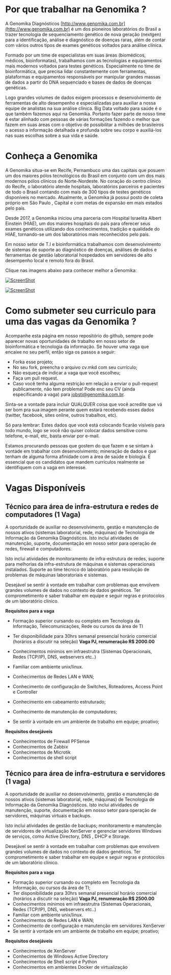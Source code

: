 Por que trabalhar na Genomika ?
===============================

A Genomika Diagnósticos [http://www.genomika.com.br](http://www.genomika.com.br) é um dos pioneiros laboratórios do Brasil a trazer tecnologia de sequenciamento genético de nova geração (nextgen) para a identificação, análise e diagnóstico de doenças raras, além de contar com vários outros tipos de exames genéticos voltados para análise clínica.

Formado por um time de especialistas em suas áreas (biomédicos, médicos, bioinformatas), trabalhamos com as tecnologias e equipamentos mais modernos voltados para testes genéticos. Especialmente no time de bioinformática, que precisa lidar constantemente com ferramentas, plataformas e equipamentos responsáveis por manipular grandes massas de dados a partir do DNA sequenciado e bases de dados de doenças genéticas.  

Logo grandes volumes de dados exigem processos e desenvolvimento de ferramentas de alto desempenho e especializadas para auxiliar a nossa equipe de analistas na sua análise clínica.  Big Data voltado para saúde é o que também fazemos aqui na Genomika. Portanto fazer parte de nosso time é estar alinhado com pessoas de várias formações fazendo o melhor que fazem em suas áreas com o objetivo de possibilitar a milhões de brasileiros o acesso a informação detalhada e profunda sobre seu corpo e auxiliá-los nas suas escolhas sobre a sua vida e saúde.

Conheça a Genomika
===============================================

A Genomika situa-se em Recife, Pernambuco uma das capitais que posuem um dos maiores pólos tecnológicos do Brasil em conjunto com um dos mais modernos pólos clínicos do Norte-Nordeste. No coração do centro clínico do Recife, o laboratório atende hospitais, laboratórios parceiros e pacientes de todo o Brasil contando com mais de 300 tipos de testes genéticos disponíveis no mercado. Atualmente, a Genomika já possui posto de coleta próprio em São Paulo , Capital e com metas de expansão em mais estados pelo país. 

Desde 2017, a Genomika iniciou uma parceria com Hospital Israelita Albert Einstein (HIAE), um dos maiores hospitais do país para oferecer seus exames genéticos utilizando dos conhecimentos, tradição e qualidade do HIAE, tornando-se um dos laboratórios mais reconhecidos pelo país.

Em nosso setor de T.I e bioinformática trabalhamos com desenvolvimento de sistemas de suporte ao diagnóstico de doenças, análises de dados e ferramentas de gestão laboratorial hospedados em servidores de alto desempenho local e remoto fora do Brasil.


Clique nas imagens abaixo para conhecer melhor a Genomika:

[![ScreenShot](http://i1.ytimg.com/vi/pKA83K7sfS8/maxresdefault.jpg)](https://www.youtube.com/watch?v=pKA83K7sfS8)

[![ScreenShot](https://image.ibb.co/kUuJE6/maxdefault2.png)](https://vimeo.com/160609222)



Como submeter seu curriculo para uma das vagas da Genomika ?
===============================================

Acompanhe esta página em nosso repositório do github, sempre pode aparecer novas oportunidades de trabalho em nosso setor de bioinformática e tecnologia da informação.  Se houver uma vaga que encaixe no seu perfil, então siga os passos a seguir:

* Forka esse projeto;
* No seu fork, preencha o arquivo cv.mkd com seu currículo;
* Não esqueça de indicar a vaga que você escolheu;
* Faça um pull request.
* Caso você tenha alguma restrição em relação a enviar o pull-request publicamente, não tem problema! Pode enc seu CV (ainda especificando a vaga) para [jobsti@genomika.com.br](jobsti@genomika.com.br).

Sinta-se a vontade para incluir QUALQUER coisa que você acredite que
vá ser bom pra sua imagem perante quem estará recebendo esses dados (twitter,
facebook, sites online, outros trabalhos, etc).

Só para lembrar: Estes dados que você está colocando ficarão visíveis para todo mundo,
logo se você não quiser colocar dados sensitive como telefone, e-mail, etc, basta enviar
por e-mail.

Estamos procurando pessoas que gostem do que fazem e se sintam à vontade em trabalhar
com desenvolvimento; mineração de dados e que tenham de alguma forma afinidade com a 
área de saúde e biologia. É essencial que os candidatos que mandem currículos realmente
se identifiquem com a vaga em interesse.


Vagas Disponíveis
=================

Técnico para área de infra-estrutura e redes de computadores (1 Vaga)
------------------------------------

A oportunidade de auxiliar no desenvolvimento, gestão e manutenção de nossos ativos (sistemas laboratorial, rede, máquinas) de Tecnologia de Informação da Genomika Diagnósticos. Isto inclui atividades de manutenção, suporte, documentação em nosso setor para operação de redes, firewall e computadores.

Isto inclui atividades de monitoramento de infra-estrutura de redes, suporte para melhorias da infra-estrutura de máquinas e sistemas operacionais instalados. Suporte ao time técnico do laboratório para resolução de problemas de máquinas laboratoriais e sistemas.

Desejável se sentir à vontade em trabalhar com problemas que envolvem grandes volumes de dados no contexto de dados genéticos. Ter comprometimento e saber trabalhar em equipe e seguir regras e protocolos de um laboratório clínico.

**Requisitos para a vaga**


* Formação superior cursando ou completo em Tecnologia da Informação, Telecomunicações, Rede ou cursos da área de TI
* Ter disponibilidade para 30hrs semanal presencial horário comercial (horários a discutir na seleção)
**Vaga PJ, renumeração R$ 2000.00**

* Conhecimentos mínimos em infraestrutra (Sistemas Operacionais, Redes (TCP/IP), DNS, webservers etc..)

* Familiar com ambiente unix/linux.

* Conhecimentos de Redes LAN e WAN;

* Conhecimento de configuração de Switches, Roteadores, Access Point e Controller

* Conhecimento em cabeamento estruturado;

* Conhecimento de manutenção de computadores;

* Se sentir à vontade em um ambiente de trabalho em equipe; proativo;

**Requisitos desejáveis**

* Conhecimentos de Firewall PFSense
* Conhecimentos de Zabbix
* Conhecimentos de Microtik
* Conhecimentos de shell script

Técnico para área de infra-estrutura e servidores (1 vaga)
------------------------------------

A oportunidade de auxiliar no desenvolvimento, gestão e manutenção de nossos ativos (sistemas laboratorial, rede, máquinas) de Tecnologia de Informação da Genomika Diagnósticos. Isto inclui atividades de manutenção, suporte, documentação em nosso setor para operação de servidores, máquinas virtuais e backups.

Isto inclui atividades de gestão de backups; monitoramento e manutenção de servidores de virtualização XenServer e gerenciar servidores Windows de serviços, como Active Directory, DNS , DHCP e Storage.

Desejável se sentir à vontade em trabalhar com problemas que envolvem grandes volumes de dados no contexto de dados genéticos. Ter comprometimento e saber trabalhar em equipe e seguir regras e protocolos de um laboratório clínico.


**Requisitos para a vaga**

* Formação superior cursando ou completo em Tecnologia da Informação, ou cursos da área de TI;
* Ter disponibilidade para 30hrs semanal presencial horário comercial (horários a discutir na seleção)
**Vaga PJ, renumeração R$ 2500.00**
* Conhecimentos mínimos em infraestrutra (Sistemas Operacionais, Redes (TCP/IP), DNS, webservers etc..)
* Familiar com ambiente unix/linux.
* Conhecimentos de Redes LAN e WAN;
* Conhecimento de configuração e manutenção em servidores XenServer 
* Se sentir à vontade em um ambiente de trabalho em equipe; proativo;

**Requisitos desejáveis**

* Conhecimentos de XenServer
* Conhecimentos de Windows Active Directory
* Conhecimentos de Shell script e Python
* Conhecimentos em ambientes Docker de virtualização
